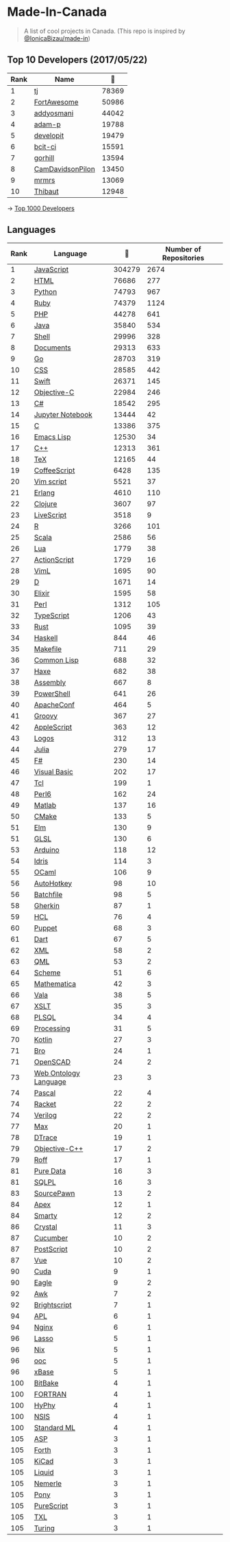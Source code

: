 # Made-In-Canada

> A list of cool projects in Canada. (This repo is inspired by [@IonicaBizau/made-in](https://github.com/IonicaBizau/made-in))

 
## Top 10 Developers (2017/05/22)
|Rank|Name|:star2:|
|---|---|---|
|1|[tj](https://github.com/tj)|78369|
|2|[FortAwesome](https://github.com/FortAwesome)|50986|
|3|[addyosmani](https://github.com/addyosmani)|44042|
|4|[adam-p](https://github.com/adam-p)|19788|
|5|[developit](https://github.com/developit)|19479|
|6|[bcit-ci](https://github.com/bcit-ci)|15591|
|7|[gorhill](https://github.com/gorhill)|13594|
|8|[CamDavidsonPilon](https://github.com/CamDavidsonPilon)|13450|
|9|[mrmrs](https://github.com/mrmrs)|13069|
|10|[Thibaut](https://github.com/Thibaut)|12948|

-> [Top 1000 Developers](https://github.com/suguru03/made-in-canada/blob/master/docs/rankers.md)
 
## Languages
|Rank|Language|:star2:|Number of Repositories|
|---|---|---|---|
|1|[JavaScript](https://github.com/suguru03/made-in-canada/blob/master/docs/JavaScript.md)|304279|2674|
|2|[HTML](https://github.com/suguru03/made-in-canada/blob/master/docs/HTML.md)|76686|277|
|3|[Python](https://github.com/suguru03/made-in-canada/blob/master/docs/Python.md)|74793|967|
|4|[Ruby](https://github.com/suguru03/made-in-canada/blob/master/docs/Ruby.md)|74379|1124|
|5|[PHP](https://github.com/suguru03/made-in-canada/blob/master/docs/PHP.md)|44278|641|
|6|[Java](https://github.com/suguru03/made-in-canada/blob/master/docs/Java.md)|35840|534|
|7|[Shell](https://github.com/suguru03/made-in-canada/blob/master/docs/Shell.md)|29996|328|
|8|[Documents](https://github.com/suguru03/made-in-canada/blob/master/docs/Documents.md)|29313|633|
|9|[Go](https://github.com/suguru03/made-in-canada/blob/master/docs/Go.md)|28703|319|
|10|[CSS](https://github.com/suguru03/made-in-canada/blob/master/docs/CSS.md)|28585|442|
|11|[Swift](https://github.com/suguru03/made-in-canada/blob/master/docs/Swift.md)|26371|145|
|12|[Objective-C](https://github.com/suguru03/made-in-canada/blob/master/docs/Objective-C.md)|22984|246|
|13|[C#](https://github.com/suguru03/made-in-canada/blob/master/docs/C#.md)|18542|295|
|14|[Jupyter Notebook](https://github.com/suguru03/made-in-canada/blob/master/docs/Jupyter%20Notebook.md)|13444|42|
|15|[C](https://github.com/suguru03/made-in-canada/blob/master/docs/C.md)|13386|375|
|16|[Emacs Lisp](https://github.com/suguru03/made-in-canada/blob/master/docs/Emacs%20Lisp.md)|12530|34|
|17|[C++](https://github.com/suguru03/made-in-canada/blob/master/docs/C++.md)|12313|361|
|18|[TeX](https://github.com/suguru03/made-in-canada/blob/master/docs/TeX.md)|12165|44|
|19|[CoffeeScript](https://github.com/suguru03/made-in-canada/blob/master/docs/CoffeeScript.md)|6428|135|
|20|[Vim script](https://github.com/suguru03/made-in-canada/blob/master/docs/Vim%20script.md)|5521|37|
|21|[Erlang](https://github.com/suguru03/made-in-canada/blob/master/docs/Erlang.md)|4610|110|
|22|[Clojure](https://github.com/suguru03/made-in-canada/blob/master/docs/Clojure.md)|3607|97|
|23|[LiveScript](https://github.com/suguru03/made-in-canada/blob/master/docs/LiveScript.md)|3518|9|
|24|[R](https://github.com/suguru03/made-in-canada/blob/master/docs/R.md)|3266|101|
|25|[Scala](https://github.com/suguru03/made-in-canada/blob/master/docs/Scala.md)|2586|56|
|26|[Lua](https://github.com/suguru03/made-in-canada/blob/master/docs/Lua.md)|1779|38|
|27|[ActionScript](https://github.com/suguru03/made-in-canada/blob/master/docs/ActionScript.md)|1729|16|
|28|[VimL](https://github.com/suguru03/made-in-canada/blob/master/docs/VimL.md)|1695|90|
|29|[D](https://github.com/suguru03/made-in-canada/blob/master/docs/D.md)|1671|14|
|30|[Elixir](https://github.com/suguru03/made-in-canada/blob/master/docs/Elixir.md)|1595|58|
|31|[Perl](https://github.com/suguru03/made-in-canada/blob/master/docs/Perl.md)|1312|105|
|32|[TypeScript](https://github.com/suguru03/made-in-canada/blob/master/docs/TypeScript.md)|1206|43|
|33|[Rust](https://github.com/suguru03/made-in-canada/blob/master/docs/Rust.md)|1095|39|
|34|[Haskell](https://github.com/suguru03/made-in-canada/blob/master/docs/Haskell.md)|844|46|
|35|[Makefile](https://github.com/suguru03/made-in-canada/blob/master/docs/Makefile.md)|711|29|
|36|[Common Lisp](https://github.com/suguru03/made-in-canada/blob/master/docs/Common%20Lisp.md)|688|32|
|37|[Haxe](https://github.com/suguru03/made-in-canada/blob/master/docs/Haxe.md)|682|38|
|38|[Assembly](https://github.com/suguru03/made-in-canada/blob/master/docs/Assembly.md)|667|8|
|39|[PowerShell](https://github.com/suguru03/made-in-canada/blob/master/docs/PowerShell.md)|641|26|
|40|[ApacheConf](https://github.com/suguru03/made-in-canada/blob/master/docs/ApacheConf.md)|464|5|
|41|[Groovy](https://github.com/suguru03/made-in-canada/blob/master/docs/Groovy.md)|367|27|
|42|[AppleScript](https://github.com/suguru03/made-in-canada/blob/master/docs/AppleScript.md)|363|12|
|43|[Logos](https://github.com/suguru03/made-in-canada/blob/master/docs/Logos.md)|312|13|
|44|[Julia](https://github.com/suguru03/made-in-canada/blob/master/docs/Julia.md)|279|17|
|45|[F#](https://github.com/suguru03/made-in-canada/blob/master/docs/F#.md)|230|14|
|46|[Visual Basic](https://github.com/suguru03/made-in-canada/blob/master/docs/Visual%20Basic.md)|202|17|
|47|[Tcl](https://github.com/suguru03/made-in-canada/blob/master/docs/Tcl.md)|199|1|
|48|[Perl6](https://github.com/suguru03/made-in-canada/blob/master/docs/Perl6.md)|162|24|
|49|[Matlab](https://github.com/suguru03/made-in-canada/blob/master/docs/Matlab.md)|137|16|
|50|[CMake](https://github.com/suguru03/made-in-canada/blob/master/docs/CMake.md)|133|5|
|51|[Elm](https://github.com/suguru03/made-in-canada/blob/master/docs/Elm.md)|130|9|
|51|[GLSL](https://github.com/suguru03/made-in-canada/blob/master/docs/GLSL.md)|130|6|
|53|[Arduino](https://github.com/suguru03/made-in-canada/blob/master/docs/Arduino.md)|118|12|
|54|[Idris](https://github.com/suguru03/made-in-canada/blob/master/docs/Idris.md)|114|3|
|55|[OCaml](https://github.com/suguru03/made-in-canada/blob/master/docs/OCaml.md)|106|9|
|56|[AutoHotkey](https://github.com/suguru03/made-in-canada/blob/master/docs/AutoHotkey.md)|98|10|
|56|[Batchfile](https://github.com/suguru03/made-in-canada/blob/master/docs/Batchfile.md)|98|5|
|58|[Gherkin](https://github.com/suguru03/made-in-canada/blob/master/docs/Gherkin.md)|87|1|
|59|[HCL](https://github.com/suguru03/made-in-canada/blob/master/docs/HCL.md)|76|4|
|60|[Puppet](https://github.com/suguru03/made-in-canada/blob/master/docs/Puppet.md)|68|3|
|61|[Dart](https://github.com/suguru03/made-in-canada/blob/master/docs/Dart.md)|67|5|
|62|[XML](https://github.com/suguru03/made-in-canada/blob/master/docs/XML.md)|58|2|
|63|[QML](https://github.com/suguru03/made-in-canada/blob/master/docs/QML.md)|53|2|
|64|[Scheme](https://github.com/suguru03/made-in-canada/blob/master/docs/Scheme.md)|51|6|
|65|[Mathematica](https://github.com/suguru03/made-in-canada/blob/master/docs/Mathematica.md)|42|3|
|66|[Vala](https://github.com/suguru03/made-in-canada/blob/master/docs/Vala.md)|38|5|
|67|[XSLT](https://github.com/suguru03/made-in-canada/blob/master/docs/XSLT.md)|35|3|
|68|[PLSQL](https://github.com/suguru03/made-in-canada/blob/master/docs/PLSQL.md)|34|4|
|69|[Processing](https://github.com/suguru03/made-in-canada/blob/master/docs/Processing.md)|31|5|
|70|[Kotlin](https://github.com/suguru03/made-in-canada/blob/master/docs/Kotlin.md)|27|3|
|71|[Bro](https://github.com/suguru03/made-in-canada/blob/master/docs/Bro.md)|24|1|
|71|[OpenSCAD](https://github.com/suguru03/made-in-canada/blob/master/docs/OpenSCAD.md)|24|2|
|73|[Web Ontology Language](https://github.com/suguru03/made-in-canada/blob/master/docs/Web%20Ontology%20Language.md)|23|3|
|74|[Pascal](https://github.com/suguru03/made-in-canada/blob/master/docs/Pascal.md)|22|4|
|74|[Racket](https://github.com/suguru03/made-in-canada/blob/master/docs/Racket.md)|22|2|
|74|[Verilog](https://github.com/suguru03/made-in-canada/blob/master/docs/Verilog.md)|22|2|
|77|[Max](https://github.com/suguru03/made-in-canada/blob/master/docs/Max.md)|20|1|
|78|[DTrace](https://github.com/suguru03/made-in-canada/blob/master/docs/DTrace.md)|19|1|
|79|[Objective-C++](https://github.com/suguru03/made-in-canada/blob/master/docs/Objective-C++.md)|17|2|
|79|[Roff](https://github.com/suguru03/made-in-canada/blob/master/docs/Roff.md)|17|1|
|81|[Pure Data](https://github.com/suguru03/made-in-canada/blob/master/docs/Pure%20Data.md)|16|3|
|81|[SQLPL](https://github.com/suguru03/made-in-canada/blob/master/docs/SQLPL.md)|16|3|
|83|[SourcePawn](https://github.com/suguru03/made-in-canada/blob/master/docs/SourcePawn.md)|13|2|
|84|[Apex](https://github.com/suguru03/made-in-canada/blob/master/docs/Apex.md)|12|1|
|84|[Smarty](https://github.com/suguru03/made-in-canada/blob/master/docs/Smarty.md)|12|2|
|86|[Crystal](https://github.com/suguru03/made-in-canada/blob/master/docs/Crystal.md)|11|3|
|87|[Cucumber](https://github.com/suguru03/made-in-canada/blob/master/docs/Cucumber.md)|10|2|
|87|[PostScript](https://github.com/suguru03/made-in-canada/blob/master/docs/PostScript.md)|10|2|
|87|[Vue](https://github.com/suguru03/made-in-canada/blob/master/docs/Vue.md)|10|2|
|90|[Cuda](https://github.com/suguru03/made-in-canada/blob/master/docs/Cuda.md)|9|1|
|90|[Eagle](https://github.com/suguru03/made-in-canada/blob/master/docs/Eagle.md)|9|2|
|92|[Awk](https://github.com/suguru03/made-in-canada/blob/master/docs/Awk.md)|7|2|
|92|[Brightscript](https://github.com/suguru03/made-in-canada/blob/master/docs/Brightscript.md)|7|1|
|94|[APL](https://github.com/suguru03/made-in-canada/blob/master/docs/APL.md)|6|1|
|94|[Nginx](https://github.com/suguru03/made-in-canada/blob/master/docs/Nginx.md)|6|1|
|96|[Lasso](https://github.com/suguru03/made-in-canada/blob/master/docs/Lasso.md)|5|1|
|96|[Nix](https://github.com/suguru03/made-in-canada/blob/master/docs/Nix.md)|5|1|
|96|[ooc](https://github.com/suguru03/made-in-canada/blob/master/docs/ooc.md)|5|1|
|96|[xBase](https://github.com/suguru03/made-in-canada/blob/master/docs/xBase.md)|5|1|
|100|[BitBake](https://github.com/suguru03/made-in-canada/blob/master/docs/BitBake.md)|4|1|
|100|[FORTRAN](https://github.com/suguru03/made-in-canada/blob/master/docs/FORTRAN.md)|4|1|
|100|[HyPhy](https://github.com/suguru03/made-in-canada/blob/master/docs/HyPhy.md)|4|1|
|100|[NSIS](https://github.com/suguru03/made-in-canada/blob/master/docs/NSIS.md)|4|1|
|100|[Standard ML](https://github.com/suguru03/made-in-canada/blob/master/docs/Standard%20ML.md)|4|1|
|105|[ASP](https://github.com/suguru03/made-in-canada/blob/master/docs/ASP.md)|3|1|
|105|[Forth](https://github.com/suguru03/made-in-canada/blob/master/docs/Forth.md)|3|1|
|105|[KiCad](https://github.com/suguru03/made-in-canada/blob/master/docs/KiCad.md)|3|1|
|105|[Liquid](https://github.com/suguru03/made-in-canada/blob/master/docs/Liquid.md)|3|1|
|105|[Nemerle](https://github.com/suguru03/made-in-canada/blob/master/docs/Nemerle.md)|3|1|
|105|[Pony](https://github.com/suguru03/made-in-canada/blob/master/docs/Pony.md)|3|1|
|105|[PureScript](https://github.com/suguru03/made-in-canada/blob/master/docs/PureScript.md)|3|1|
|105|[TXL](https://github.com/suguru03/made-in-canada/blob/master/docs/TXL.md)|3|1|
|105|[Turing](https://github.com/suguru03/made-in-canada/blob/master/docs/Turing.md)|3|1|
